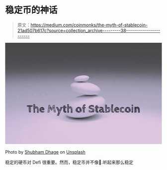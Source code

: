# 稳定币的神话

> 原文：<https://medium.com/coinmonks/the-myth-of-stablecoin-21ad507b617c?source=collection_archive---------38----------------------->

![](img/6f5ffd65d689cbdc63660614b143e6d5.png)

Photo by [Shubham Dhage](https://unsplash.com/@theshubhamdhage?utm_source=unsplash&utm_medium=referral&utm_content=creditCopyText) on [Unsplash](https://unsplash.com/s/photos/balance?utm_source=unsplash&utm_medium=referral&utm_content=creditCopyText)

稳定的硬币对 Defi 很重要。然而，稳定币并不像🧐.听起来那么稳定